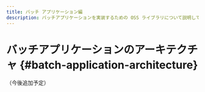 ```yaml
---
title: バッチ アプリケーション編
description: バッチアプリケーションを実装するための OSS ライブラリについて説明しています。
---
```


# バッチアプリケーションのアーキテクチャ {#batch-application-architecture}

（今後追加予定）

<!-- 
## バッチアプリケーションのアーキテクチャ概要 {#overview}

## 技術スタック {#technology-stack}

## バッチアプリケーションを構築するための OSS ライブラリ {#oss-library}

### Spring Batch {#spring-batch}

#### Spring Batch のバッチ処理方式

- Tasklet

- Chunk

-->
